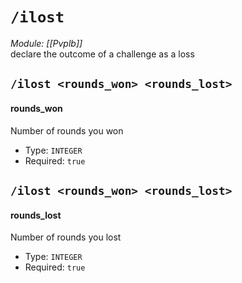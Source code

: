 # `/ilost`
*Module: [[Pvplb]]*<br>
declare the outcome of a challenge as a loss
## `/ilost <rounds_won> <rounds_lost>`
#### rounds_won
Number of rounds you won
- Type: `INTEGER`
- Required: `true`
## `/ilost <rounds_won> <rounds_lost>`
#### rounds_lost
Number of rounds you lost
- Type: `INTEGER`
- Required: `true`